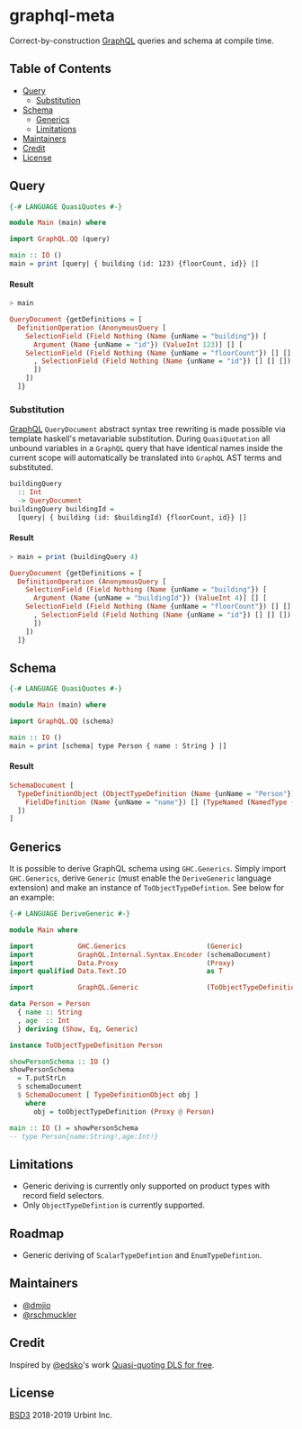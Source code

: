 graphql-meta
================

Correct-by-construction [GraphQL](https://graphql.org/) queries and schema at compile time.

## Table of Contents
- [Query](#query)
  - [Substitution](#substitution)
- [Schema](#schema)
  - [Generics](#generics)
  - [Limitations](#limitations)
- [Maintainers](#maintainers)
- [Credit](#credit)
- [License](#license)

## Query

```haskell
{-# LANGUAGE QuasiQuotes #-}

module Main (main) where

import GraphQL.QQ (query)

main :: IO ()
main = print [query| { building (id: 123) {floorCount, id}} |]
```

#### Result
```haskell
> main

QueryDocument {getDefinitions = [
  DefinitionOperation (AnonymousQuery [
	SelectionField (Field Nothing (Name {unName = "building"}) [
	  Argument (Name {unName = "id"}) (ValueInt 123)] [] [
	SelectionField (Field Nothing (Name {unName = "floorCount"}) [] [] [])
	  , SelectionField (Field Nothing (Name {unName = "id"}) [] [] [])
	  ])
	])
  ]}
```

### Substitution

[GraphQL](https://graphql.org/) `QueryDocument` abstract syntax tree rewriting is made possible via template haskell's metavariable substitution. During `QuasiQuotation` all unbound variables in a `GraphQL` query that have identical names inside the current scope will automatically be translated into `GraphQL` AST terms and substituted.

```haskell
buildingQuery
  :: Int
  -> QueryDocument
buildingQuery buildingId =
  [query| { building (id: $buildingId) {floorCount, id}} |]
```

#### Result

```haskell
> main = print (buildingQuery 4)

QueryDocument {getDefinitions = [
  DefinitionOperation (AnonymousQuery [
	SelectionField (Field Nothing (Name {unName = "building"}) [
	  Argument (Name {unName = "buildingId"}) (ValueInt 4)] [] [
	SelectionField (Field Nothing (Name {unName = "floorCount"}) [] [] [])
	  , SelectionField (Field Nothing (Name {unName = "id"}) [] [] [])
	  ])
	])
  ]}
```

## Schema

```haskell
{-# LANGUAGE QuasiQuotes #-}

module Main (main) where

import GraphQL.QQ (schema)

main :: IO ()
main = print [schema| type Person { name : String } |]
```

#### Result

```haskell
SchemaDocument [
  TypeDefinitionObject (ObjectTypeDefinition (Name {unName = "Person"}) [] [
	FieldDefinition (Name {unName = "name"}) [] (TypeNamed (NamedType (Name {unName = "String"})))
  ])
]
```

## Generics
It is possible to derive GraphQL schema using `GHC.Generics`.
Simply import `GHC.Generics`, derive `Generic` (must enable the `DeriveGeneric` language extension) and make an instance of `ToObjectTypeDefintion`.
See below for an example:

```haskell
{-# LANGUAGE DeriveGeneric #-}

module Main where

import           GHC.Generics                    (Generic)
import           GraphQL.Internal.Syntax.Encoder (schemaDocument)
import           Data.Proxy                      (Proxy)
import qualified Data.Text.IO                    as T

import           GraphQL.Generic                 (ToObjectTypeDefinition(..))

data Person = Person
  { name :: String
  , age  :: Int
  } deriving (Show, Eq, Generic)

instance ToObjectTypeDefinition Person

showPersonSchema :: IO ()
showPersonSchema
  = T.putStrLn
  $ schemaDocument
  $ SchemaDocument [ TypeDefinitionObject obj ]
    where
      obj = toObjectTypeDefinition (Proxy @ Person)

main :: IO () = showPersonSchema
-- type Person{name:String!,age:Int!}
```

## Limitations

- Generic deriving is currently only supported on product types with record field selectors.
- Only `ObjectTypeDefintion` is currently supported.

## Roadmap

- Generic deriving of `ScalarTypeDefintion` and `EnumTypeDefintion`.

## Maintainers

- [@dmjio](https://github.com/dmjio)
- [@rschmuckler](https://github.com/rschmukler)

## Credit

Inspired by [@edsko](https://github.com/edsko)'s work [Quasi-quoting DLS for free](http://www.well-typed.com/blog/2014/10/quasi-quoting-dsls/).


## License

[BSD3](LICENSE) 2018-2019 Urbint Inc.

